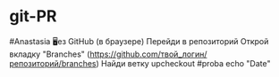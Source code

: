 # git-PR
#Anastasia
🖥ез GitHub (в браузере)
Перейди в репозиторий
Открой вкладку "Branches"
(https://github.com/твой_логин/репозиторий/branches)
Найди ветку upcheckout
#proba
echo "Date"

